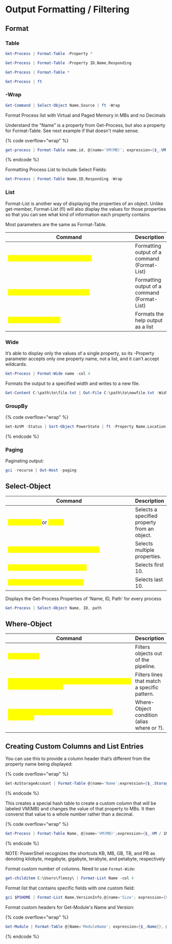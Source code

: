 # Output Formatting / Filtering

## Format

### Table

```powershell
Get-Process | Format-Table -Property *
```

```powershell
Get-Process | Format-Table -Property ID,Name,Responding
```

```powershell
Get-Process | Format-Table *
```

```powershell
Get-Process | ft 
```

### -Wrap

```powershell
Get-Command | Select-Object Name,Source | ft -Wrap
```

Format Process list with Virtual and Paged Memory in MBs and no Decimals

Understand the "Name" is a property from Get-Process, but also a property for Format-Table. See next example if that doesn't make sense.

{% code overflow="wrap" %}
```powershell
get-process | Format-Table name,id, @{name='VM(MB)'; expression={$_.VM / 1MB -as [int]}}, @{name='PM(MB)'; expression={$_.PM / 1MB -as [int]}}
```
{% endcode %}

Formatting Process List to Include Select Fields:

```powershell
Get-Process | Format-Table Name,ID,Responding -Wrap
```

### List

Format-List is another way of displaying the properties of an object. Unlike get-member, Format-List (fl) will also display the values for those properties so that you can see what kind of information each property contains

Most parameters are the same as Format-Table.

<table data-header-hidden data-full-width="true"><thead><tr><th width="388">Command</th><th>Description</th></tr></thead><tbody><tr><td><mark style="color:yellow;"><code>gci | Format-List -property name</code></mark></td><td>Formatting output of a command (Format-List)</td></tr><tr><td><mark style="color:yellow;"><code>ls | Format-List -property name</code></mark></td><td>Formatting output of a command (Format-List)</td></tr><tr><td><mark style="color:yellow;"><code>Get-Help Format-List</code></mark></td><td>Formats the help output as a list</td></tr></tbody></table>

### Wide

It’s able to display only the values of a single property, so its -Property parameter accepts only one property name, not a list, and it can’t accept wildcards.

```powershell
Get-Process | Format-Wide name -col 4
```

Formats the output to a specified width and writes to a new file.

```powershell
Get-Content C:\path\to\file.txt | Out-File C:\path\to\newfile.txt -Width 120
```

### GroupBy

{% code overflow="wrap" %}
```powershell
Get-AzVM -Status | Sort-Object PowerState | ft -Property Name,Location,ResourceGroupName -GroupBy PowerState
```
{% endcode %}

### Paging

Paginating output:

```powershell
gci -recurse | Out-Host -paging
```

## Select-Object

<table data-header-hidden data-full-width="true"><thead><tr><th width="429">Command</th><th>Description</th></tr></thead><tbody><tr><td><mark style="color:yellow;"><code>Select-Object</code></mark>or <mark style="color:yellow;"><code>Select</code></mark></td><td>Selects a specified property from an object.</td></tr><tr><td><mark style="color:yellow;"><code>Get-Process | Select Name,ID,CPU,PM</code></mark></td><td>Selects multiple properties.</td></tr><tr><td><mark style="color:yellow;"><code>Get-Process | Select -First 10</code></mark></td><td>Selects first 10.</td></tr><tr><td><mark style="color:yellow;"><code>Get-Process | Select -Last 10</code></mark></td><td>Selects last 10.</td></tr></tbody></table>

Displays the Get-Process Properties of 'Name, ID, Path' for every process

```powershell
Get-Process | Select-Object Name, ID, path
```

## Where-Object

<table data-header-hidden data-full-width="true"><thead><tr><th width="494">Command</th><th>Description</th></tr></thead><tbody><tr><td><mark style="color:yellow;"><code>Where-Object</code></mark></td><td>Filters objects out of the pipeline.</td></tr><tr><td><mark style="color:yellow;"><code>Get-Content C:\path\to\file.txt | Where-Object {$_ -match "pattern"}</code></mark></td><td>Filters lines that match a specific pattern.</td></tr><tr><td><mark style="color:yellow;"><code>Get-Process | Where-Object {$_.name -eq "notepad"}</code></mark></td><td>Where-Object condition (alias where or ?).</td></tr></tbody></table>

## Creating Custom Columns and List Entries

You can use this to provide a column header that’s different from the property name being displayed:

{% code overflow="wrap" %}
```powershell
Get-AzStorageAccount | Format-Table @{name='Name';expression={$_.StorageAccountName}},Location,ResourceGroupName
```
{% endcode %}

This creates a special hash table to create a custom column that will be labeled VM(MB) and changes the value of that property to MBs. It then converst that value to a whole number rather than a decimal.

{% code overflow="wrap" %}
```powershell
Get-Process | Format-Table Name, @{name='VM(MB)';expression={$_.VM / 1MB -as [int]}}
```
{% endcode %}

NOTE: PowerShell recognizes the shortcuts KB, MB, GB, TB, and PB as denoting kilobyte, megabyte, gigabyte, terabyte, and petabyte, respectively

Format custom number of columns. Need to use `Format-Wide`:

```powershell
get-childitem C:\Users\fleezy\ | Format-List Name -col 4
```

Format list that contains specific fields with one custom field:

```powershell
gci $PSHOME | Format-List Name,VersionInfo,@{name='Size'; expression={$_.Length}}
```

Format custom headers for Get-Module's Name and Version:

{% code overflow="wrap" %}
```powershell
Get-Module | Format-Table @{Name='ModuleName'; expression={$_.Name}}, @{Name='ModuleVersion'; expression={$_.Version}}
```
{% endcode %}
